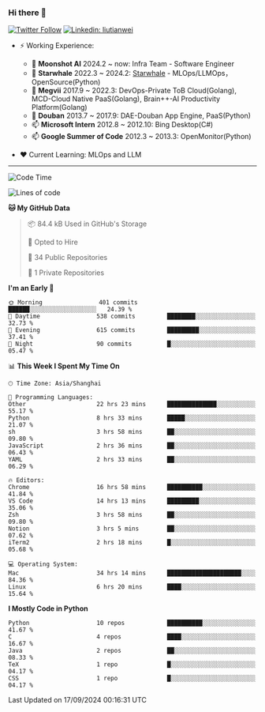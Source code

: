 ### Hi there 👋

[![Twitter Follow](https://img.shields.io/twitter/follow/tianweidut?style=social)](https://twitter.com/tianweidut)
[![Linkedin: liutianwei](https://img.shields.io/badge/-liutianwei-blue?style=flat-square&logo=Linkedin&logoColor=white&link=https://www.linkedin.com/in/liutianwei/)](https://www.linkedin.com/in/liutianwei/)

- ⚡ Working Experience:
  - 🔭 **Moonshot AI**  2024.2 ~ now: Infra Team - Software Engineer
  - 🌱 **Starwhale** 2022.3 ~ 2024.2: [Starwhale](https://github.com/star-whale/starwhale) - MLOps/LLMOps，OpenSource(Python)
  - 🌱 **Megvii** 2017.9 ~ 2022.3: DevOps-Private ToB Cloud(Golang), MCD-Cloud Native PaaS(Golang), Brain++-AI Productivity Platform(Golang)
  - 🌱 **Douban** 2013.7 ~ 2017.9: DAE-Douban App Engine, PaaS(Python)
  - 📫 **Microsoft Intern** 2012.8 ~ 2012.10: Bing Desktop(C#)
  - 📫 **Google Summer of Code** 2012.3 ~ 2013.3: OpenMonitor(Python)

- ❤️ Current Learning: MLOps and LLM

---
<!--START_SECTION:waka-->
![Code Time](http://img.shields.io/badge/Code%20Time-6%2C019%20hrs%2059%20mins-blue)

![Lines of code](https://img.shields.io/badge/From%20Hello%20World%20I%27ve%20Written-1.0%20million%20lines%20of%20code-blue)

**🐱 My GitHub Data** 

> 📦 84.4 kB Used in GitHub's Storage 
 > 
> 💼 Opted to Hire
 > 
> 📜 34 Public Repositories 
 > 
> 🔑 1 Private Repositories 
 > 
**I'm an Early 🐤** 

```text
🌞 Morning                401 commits         ██████░░░░░░░░░░░░░░░░░░░   24.39 % 
🌆 Daytime                538 commits         ████████░░░░░░░░░░░░░░░░░   32.73 % 
🌃 Evening                615 commits         █████████░░░░░░░░░░░░░░░░   37.41 % 
🌙 Night                  90 commits          █░░░░░░░░░░░░░░░░░░░░░░░░   05.47 % 
```


📊 **This Week I Spent My Time On** 

```text
🕑︎ Time Zone: Asia/Shanghai

💬 Programming Languages: 
Other                    22 hrs 23 mins      ██████████████░░░░░░░░░░░   55.17 % 
Python                   8 hrs 33 mins       █████░░░░░░░░░░░░░░░░░░░░   21.07 % 
sh                       3 hrs 58 mins       ██░░░░░░░░░░░░░░░░░░░░░░░   09.80 % 
JavaScript               2 hrs 36 mins       ██░░░░░░░░░░░░░░░░░░░░░░░   06.43 % 
YAML                     2 hrs 33 mins       ██░░░░░░░░░░░░░░░░░░░░░░░   06.29 % 

🔥 Editors: 
Chrome                   16 hrs 58 mins      ██████████░░░░░░░░░░░░░░░   41.84 % 
VS Code                  14 hrs 13 mins      █████████░░░░░░░░░░░░░░░░   35.06 % 
Zsh                      3 hrs 58 mins       ██░░░░░░░░░░░░░░░░░░░░░░░   09.80 % 
Notion                   3 hrs 5 mins        ██░░░░░░░░░░░░░░░░░░░░░░░   07.62 % 
iTerm2                   2 hrs 18 mins       █░░░░░░░░░░░░░░░░░░░░░░░░   05.68 % 

💻 Operating System: 
Mac                      34 hrs 14 mins      █████████████████████░░░░   84.36 % 
Linux                    6 hrs 20 mins       ████░░░░░░░░░░░░░░░░░░░░░   15.64 % 
```

**I Mostly Code in Python** 

```text
Python                   10 repos            ██████████░░░░░░░░░░░░░░░   41.67 % 
C                        4 repos             ████░░░░░░░░░░░░░░░░░░░░░   16.67 % 
Java                     2 repos             ██░░░░░░░░░░░░░░░░░░░░░░░   08.33 % 
TeX                      1 repo              █░░░░░░░░░░░░░░░░░░░░░░░░   04.17 % 
CSS                      1 repo              █░░░░░░░░░░░░░░░░░░░░░░░░   04.17 % 
```




 Last Updated on 17/09/2024 00:16:31 UTC
<!--END_SECTION:waka-->
